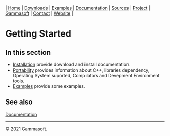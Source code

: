 | [Home](home.md) | [Downloads](downloads.md) | [Examples](examples.md) | [Documentation](documentation.md) | [Sources](https://github.com/gammasoft71/tunit) | [Project](https://sourceforge.net/projects/tunitpro/) | [Gammasoft](https://gammasoft71.wixsite.com/gammasoft) | [Contact](contact.md) | [Website](https://gammasoft71.wixsite.com/tunit) |

# Getting Started

## In this section

* [Installation](downloads.md) provide download and install documentation.
* [Portability](portability.md) provides information about C++, libraries dependency, Operating System suported, Compilators and Devepment Environment tools.
* [Examples](examples.md) provide some examples.

## See also

[Documentation](documentation.md)

______________________________________________________________________________________________

© 2021 Gammasoft.

